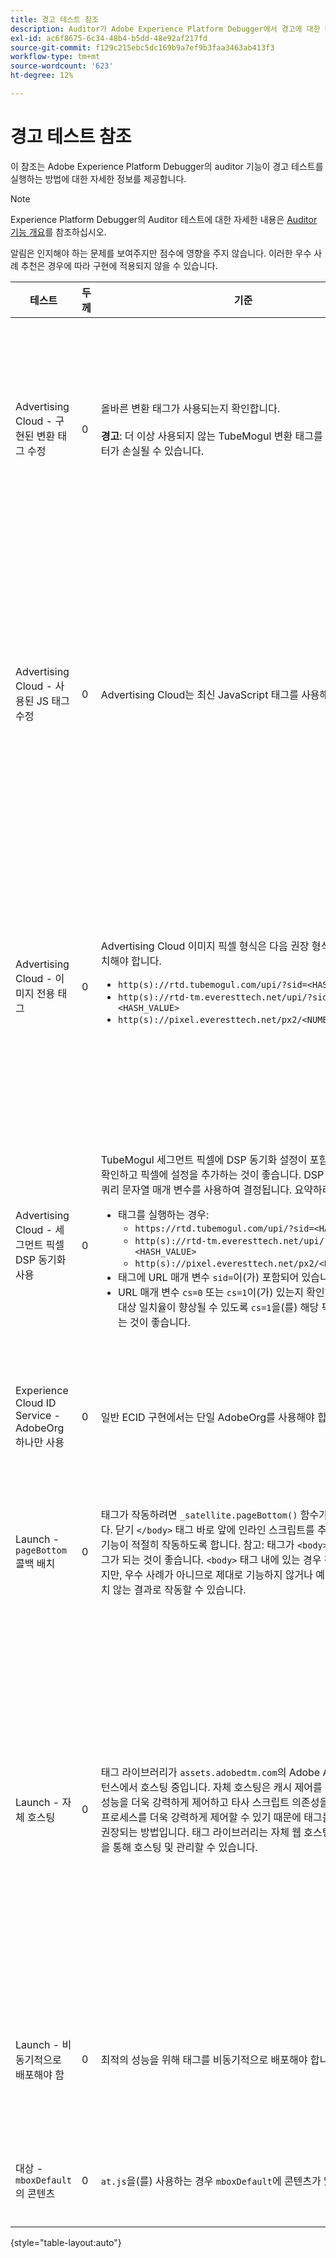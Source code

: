 ```yaml
---
title: 경고 테스트 참조
description: Auditor가 Adobe Experience Platform Debugger에서 경고에 대한 테스트를 수행하는 방법을 알아봅니다.
exl-id: ac6f8675-6c34-48b4-b5dd-48e92af217fd
source-git-commit: f129c215ebc5dc169b9a7ef9b3faa3463ab413f3
workflow-type: tm+mt
source-wordcount: '623'
ht-degree: 12%

---
```


# 경고 테스트 참조

이 참조는 Adobe Experience Platform Debugger의 auditor 기능이 경고 테스트를 실행하는 방법에 대한 자세한 정보를 제공합니다.

>[!NOTE]
>
>Experience Platform Debugger의 Auditor 테스트에 대한 자세한 내용은 [Auditor 기능 개요](./overview.md)를 참조하십시오.

알림은 인지해야 하는 문제를 보여주지만 점수에 영향을 주지 않습니다. 이러한 우수 사례 추천은 경우에 따라 구현에 적용되지 않을 수 있습니다.

| 테스트 | 두께 | 기준 | 권장 사항 |
| --- | --- | --- | --- |
| Advertising Cloud - 구현된 변환 태그 수정 | 0 | 올바른 변환 태그가 사용되는지 확인합니다.<br><br>**경고**: 더 이상 사용되지 않는 TubeMogul 변환 태그를 사용하면 데이터가 손실될 수 있습니다. | 변환 픽셀을 새로운 Advertising Cloud 이미지 전용 변환 태그로 업그레이드합니다. 이 작업은 [Advertising Cloud 태그 확장](../../destinations/catalog/advertising/adobe-advertising-cloud.md)을 통해 가장 쉽게 수행할 수 있습니다. |
| Advertising Cloud - 사용된 JS 태그 수정 | 0 | Advertising Cloud는 최신 JavaScript 태그를 사용해야 합니다. | Advertising Cloud JavaScript를 최신 버전으로 업그레이드하십시오. 더 이상 사용되지 않는 JavaScript 버전을 사용하면 기능이 손실될 수 있습니다. 이 작업은 [Advertising Cloud 태그 확장](../../destinations/catalog/advertising/adobe-advertising-cloud.md)을 사용하여 보다 쉽게 수행할 수 있습니다. |
| Advertising Cloud - 이미지 전용 태그 | 0 | Advertising Cloud 이미지 픽셀 형식은 다음 권장 형식 중 하나와 일치해야 합니다. <ul><li>`http(s)://rtd.tubemogul.com/upi/?sid=<HASH_VALUE>`</li><li>`http(s)://rtd-tm.everesttech.net/upi/?sid=<HASH_VALUE>`</li><li>`http(s)://pixel.everesttech.net/px2/<NUMERIC_ID>?`</li></ul> | Advertising Cloud 픽셀을 새로운 Advertising Cloud 이미지 전용 태그로 업그레이드하여 전체 Advertising Cloud 기능을 활용할 수 있습니다. 이 작업은 [Advertising Cloud 태그 확장](../../destinations/catalog/advertising/adobe-advertising-cloud.md)을 통해 가장 쉽게 수행할 수 있습니다. |
| Advertising Cloud - 세그먼트 픽셀 DSP 동기화 사용 | 0 | TubeMogul 세그먼트 픽셀에 DSP 동기화 설정이 포함되어 있는지 확인하고 픽셀에 설정을 추가하는 것이 좋습니다. DSP 동기화 설정은 쿼리 문자열 매개 변수를 사용하여 결정됩니다. 요약하려면: <ul><li>태그를 실행하는 경우:<ul><li>`https://rtd.tubemogul.com/upi/?sid=<HASH_VALUE>`</li><li>`http(s)://rtd-tm.everesttech.net/upi/?sid=<HASH_VALUE>`</li><li>`http(s)://pixel.everesttech.net/px2/<NUMERIC_ID>?`</li></ul></li><li>태그에 URL 매개 변수 `sid=`이(가) 포함되어 있습니다.</li><li>URL 매개 변수 `cs=0` 또는 `cs=1`이(가) 있는지 확인하고, 없다면 대상 일치율이 향상될 수 있도록 `cs=1`을(를) 해당 픽셀에 추가하는 것이 좋습니다.</li></ul> | DSP 동기화가 발생할 수 있도록 URL 매개 변수 `cs=1`을(를) Advertising Cloud 픽셀에 추가하여 대상 일치율을 높입니다. 이 작업은 [Advertising Cloud 태그 확장](../../destinations/catalog/advertising/adobe-advertising-cloud.md)을 통해 쉽게 수행할 수 있습니다. |
| Experience Cloud ID Service - AdobeOrg 하나만 사용 | 0 | 일반 ECID 구현에서는 단일 AdobeOrg를 사용해야 합니다. | 이 구현에 대해 여러 AdobeOrg ID가 있는지 확인합니다. <br><br>[추가 정보](https://experienceleague.adobe.com/docs/id-service/using/intro/id-request.html?lang=ko) |
| Launch - `pageBottom` 콜백 배치 | 0 | 태그가 작동하려면 `_satellite.pageBottom()` 함수가 있어야 합니다. 닫기 `</body>` 태그 바로 앞에 인라인 스크립트를 추가하여 DTM 기능이 적절히 작동하도록 합니다. 참고: 태그가 `<body>`의 마지막 태그가 되는 것이 좋습니다. `<body>` 태그 내에 있는 경우 작동할 수도 있지만, 우수 사례가 아니므로 제대로 기능하지 않거나 예기치 않거나 원치 않는 결과로 작동할 수 있습니다. | 닫기 `</body>` 태그 바로 앞에 인라인 스크립트를 추가하여 DTM 기능이 적절히 작동하도록 합니다. <br><br>[추가 정보](../../tags/ui/client-side/asynchronous-deployment.md) |
| Launch - 자체 호스팅 | 0 | 태그 라이브러리가 `assets.adobedtm.com`의 Adobe Akamai 인스턴스에서 호스팅 중입니다. 자체 호스팅은 캐시 제어를 통해 웹 사이트 성능을 더욱 강력하게 제어하고 타사 스크립트 의존성을 줄이며 게시 프로세스를 더욱 강력하게 제어할 수 있기 때문에 태그를 로드하는 데 권장되는 방법입니다. 태그 라이브러리는 자체 웹 호스팅 또는 CDN을 통해 호스팅 및 관리할 수 있습니다. | 자체 호스팅으로 전환은 페이지에서 태그를 로드하는 접근 방식입니다. Akamai CDN을 통한 호스팅은 대부분의 경우 작동하지만 자체 호스팅이 페이지 성능을 향상시킵니다. <br><br>추가 정보:<ul><li>[태그 빠른 시작 안내서](../../tags/ui/client-side/asynchronous-deployment.md)</li><li>[비동기 배포](../../tags/ui/client-side/asynchronous-deployment.md)</li></ul> |
| Launch - 비동기적으로 배포해야 함 | 0 | 최적의 성능을 위해 태그를 비동기적으로 배포해야 합니다. | 인라인 스크립트에 `async` 매개 변수를 포함시켜 태그 기능이 적절히 작동하도록 합니다. <br><br>[추가 정보](../../tags/ui/client-side/asynchronous-deployment.md) |
| 대상 - `mboxDefault`의 콘텐츠 | 0 | `at.js`을(를) 사용하는 경우 `mboxDefault`에 콘텐츠가 있어야 합니다. | 콘텐츠를 사용할 수 있는지 확인합니다. <br><br>[추가 정보](https://experienceleague.adobe.com/docs/target/using/implement-target/implementing-target.html?lang=ko) |

{style="table-layout:auto"}
